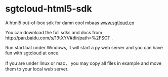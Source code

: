 # sgtcloud-html5-sdk
A html5 out-of-box sdk for damn cool mbaas www.sgtloud.cn

You can download the full sdks and docs from http://pan.baidu.com/s/19tXYV#dir/path=%2FSGT .

Run start.bat under Windows, it will start a py web server and you can have fun with sgtcloud at once.

If you are under linux or mac， you may copy all files in example and move them to your local web server.
